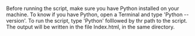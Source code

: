 Before running the script, make sure you have Python installed on your machine.
To know if you have Python, open a Terminal and type 'Python --version'.
To run the script, type 'Python' folllowed by thr path to the script.
The output will be written in the file Index.html, in the same directory.
